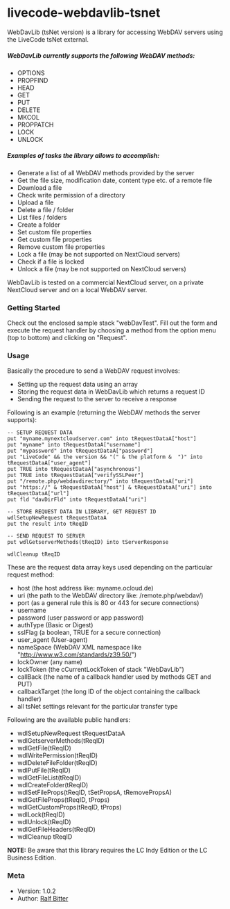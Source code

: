 # livecode-webdavlib-tsnet


WebDavLib (tsNet version) is a library for accessing WebDAV servers using the LiveCode tsNet external.

##### WebDavLib currently supports the following WebDAV methods:

-   OPTIONS
-   PROPFIND
-   HEAD
-   GET
-   PUT
-   DELETE
-   MKCOL
-   PROPPATCH
-   LOCK
-   UNLOCK


##### Examples of tasks the library allows to accomplish:

-   Generate a list of all WebDAV methods provided by the server
-   Get the file size, modification date, content type etc. of a remote file
-   Download a file
-   Check write permission of a directory
-   Upload a file
-   Delete a file / folder
-   List files / folders
-   Create a folder
-   Set custom file properties
-   Get custom file properties
-   Remove custom file properties
-   Lock a file (may be not supported on NextCloud servers)
-   Check if a file is locked
-   Unlock a file (may be not supported on NextCloud servers)

WebDavLib is tested on a commercial NextCloud server, on a private NextCloud server and on a local WebDAV server.


### Getting Started

Check out the enclosed sample stack "webDavTest". Fill out the form and execute the request handler by choosing a method from the option menu (top to bottom) and clicking on "Request".


### Usage

Basically the procedure to send a WebDAV request involves:

-   Setting up the request data using an array
-   Storing the request data in WebDavLib which returns a request ID
-   Sending the request to the server to receive a response

Following is an example (returning the WebDAV methods the server supports):

```
-- SETUP REQUEST DATA
put "myname.mynextcloudserver.com" into tRequestDataA["host"]
put "myname" into tRequestDataA["username"]
put "mypassword" into tRequestDataA["password"]
put "LiveCode" && the version && "(" & the platform &  ")" into tRequestDataA["user_agent"]
put TRUE into tRequestDataA["asynchronous"]
put TRUE into tRequestDataA["verifySSLPeer"]
put "/remote.php/webdavdirectory/" into tRequestDataA["uri"]
put "https://" & tRequestDataA["host"] & tRequestDataA["uri"] into tRequestDataA["url"]
put fld "davDirFld" into tRequestDataA["uri"]

-- STORE REQUEST DATA IN LIBRARY, GET REQUEST ID
wdlSetupNewRequest tRequestDataA
put the result into tReqID

-- SEND REQUEST TO SERVER
put wdlGetserverMethods(tReqID) into tServerResponse

wdlCleanup tReqID
```

These are the request data array keys used depending on the particular request method:

-   host (the host address like: myname.ocloud.de)
-   uri (the path to the WebDAV directory like: /remote.php/webdav/)
-   port (as a general rule this is 80 or 443 for secure connections)
-   username
-   password (user password or app password)
-   authType (Basic or Digest)
-   sslFlag (a boolean, TRUE for a secure connection)
-   user_agent (User-agent)
-   nameSpace (WebDAV XML namespace like "http://www.w3.com/standards/z39.50/")
-   lockOwner (any name)
-   lockToken (the cCurrentLockToken of stack "WebDavLib")
-   callBack (the name of a callback handler used by methods GET and PUT)
-   callbackTarget (the long ID of the object containing the callback handler)
-   all tsNet settings relevant for the particular transfer type


Following are the available public handlers:

-   wdlSetupNewRequest tRequestDataA
-   wdlGetserverMethods(tReqID)
-   wdlGetFile(tReqID)
-   wdlWritePermission(tReqID)
-   wdlDeleteFileFolder(tReqID)
-   wdlPutFile(tReqID)
-   wdlGetFileList(tReqID)
-   wdlCreateFolder(tReqID)
-   wdlSetFileProps(tReqID, tSetPropsA, tRemovePropsA)
-   wdlGetFileProps(tReqID, tProps)
-   wdlGetCustomProps(tReqID, tProps)
-   wdlLock(tReqID)
-   wdlUnlock(tReqID)
-   wdlGetFileHeaders(tReqID)
-   wdlCleanup tReqID


**NOTE:** Be aware that this library requires the LC Indy Edition or the LC Business Edition.


### Meta

-   Version: 1.0.2
-   Author:  [Ralf Bitter](mailto:rabit@revigniter.com)
